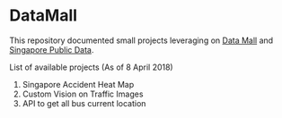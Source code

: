 # DataMall

This repository documented small projects leveraging on [Data Mall](https://www.mytransport.sg/content/mytransport/home/dataMall.html) and [Singapore Public Data](https://data.gov.sg/).

List of available projects (As of 8 April 2018)
1. Singapore Accident Heat Map
1. Custom Vision on Traffic Images
1. API to get all bus current location
